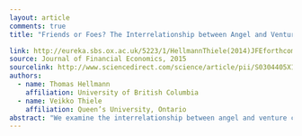```yaml
---
layout: article
comments: true
title: "Friends or Foes? The Interrelationship between Angel and Venture Capital Markets"

link: http://eureka.sbs.ox.ac.uk/5223/1/HellmannThiele(2014)JFEforthcoming.pdf
source: Journal of Financial Economics, 2015
sourcelink: http://www.sciencedirect.com/science/article/pii/S0304405X14002311
authors:
  - name: Thomas Hellmann
    affiliation: University of British Columbia
  - name: Veikko Thiele
    affiliation: Queen’s University, Ontario
abstract: "We examine the interrelationship between angel and venture capital markets, using a model with free entry and search frictions. Venture capitalists rely on the supply of angel-backed deals, and angels depend on competitive valuations from venture capitalists. Ex-post, venture capitalists have an incentive to hold-up angel investors, but ex-ante this may endanger their deal flow from angels. Endogenous entry limits the hold-up power of venture capitalists. In equilibrium, angels may encourage companies to exit early, in order to avoid venture capital funding altogether. The model also explains how hold-up and competition affect the valuations paid by angels and venture capitalists."
---
```

